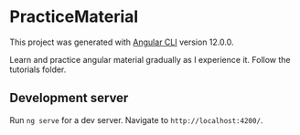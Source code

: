 # PracticeMaterial

This project was generated with [Angular CLI](https://github.com/angular/angular-cli) version 12.0.0.

Learn and practice angular material gradually as I experience it.
Follow the tutorials folder.


## Development server

Run `ng serve` for a dev server. Navigate to `http://localhost:4200/`. 
